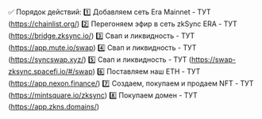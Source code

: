 ✅ Порядок действий:
1️⃣ Добавляем сеть Era Mainnet - ТУТ (https://chainlist.org/)
2️⃣ Перегоняем эфир в сеть zkSync ERA - ТУТ (https://bridge.zksync.io/)
3️⃣ Свап и ликвидность - ТУТ (https://app.mute.io/swap)
4️⃣ Свап и ликвидность - ТУТ (https://syncswap.xyz/)
5️⃣ Свап и ликвидность - ТУТ (https://swap-zksync.spacefi.io/#/swap)
6️⃣ Поставляем наш ETH - ТУТ (https://app.nexon.finance/)
7️⃣ Создаем, покупаем и продаем NFT - ТУТ (https://mintsquare.io/zksync)
8️⃣ Покупаем домен - ТУТ (https://app.zkns.domains/)
